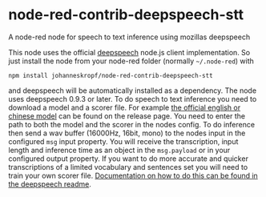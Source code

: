 # node-red-contrib-deepspeech-stt
A node-red node for speech to text inference using mozillas deepspeech

This node uses the official [deepspeech](https://deepspeech.readthedocs.io/en/latest/index.html) node.js client implementation. So just install the node from your node-red folder (normally `~/.node-red`) with
```
npm install johanneskropf/node-red-contrib-deepspeech-stt
```
and deepspeech will be automatically installed as a dependency.
The node uses deepspeech 0.9.3 or later. To do speech to text inference you need to download a model and a scorer file. For example [the official english or chinese model](https://github.com/mozilla/DeepSpeech/releases/tag/v0.9.3) can be found on the release page.
You need to enter the path to both the model and the scorer in the nodes config.
To do inference then send a wav buffer (16000Hz, 16bit, mono) to the nodes input in the configured `msg` input property. 
You will receive the transcription, input length and inference time as an object in the `msg.payload` or in your configured output property.
If you want to do more accurate and quicker transcriptions of a limited vocabulary and sentences set you will need to train your own scorer file. [Documentation on how to do this can be found in the deepspeech readme](https://deepspeech.readthedocs.io/en/latest/Scorer.html#scorer-scripts).

